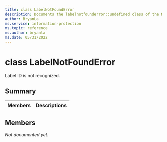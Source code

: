 ```yaml
---
title: class LabelNotFoundError 
description: Documents the labelnotfounderror::undefined class of the Microsoft Information Protection (MIP) SDK.
author: BryanLa
ms.service: information-protection
ms.topic: reference
ms.author: bryanla
ms.date: 05/31/2022
---
```


# class LabelNotFoundError 
Label ID is not recognized.
  
## Summary
 Members                        | Descriptions                                
--------------------------------|---------------------------------------------
  
## Members
_Not documented yet._
